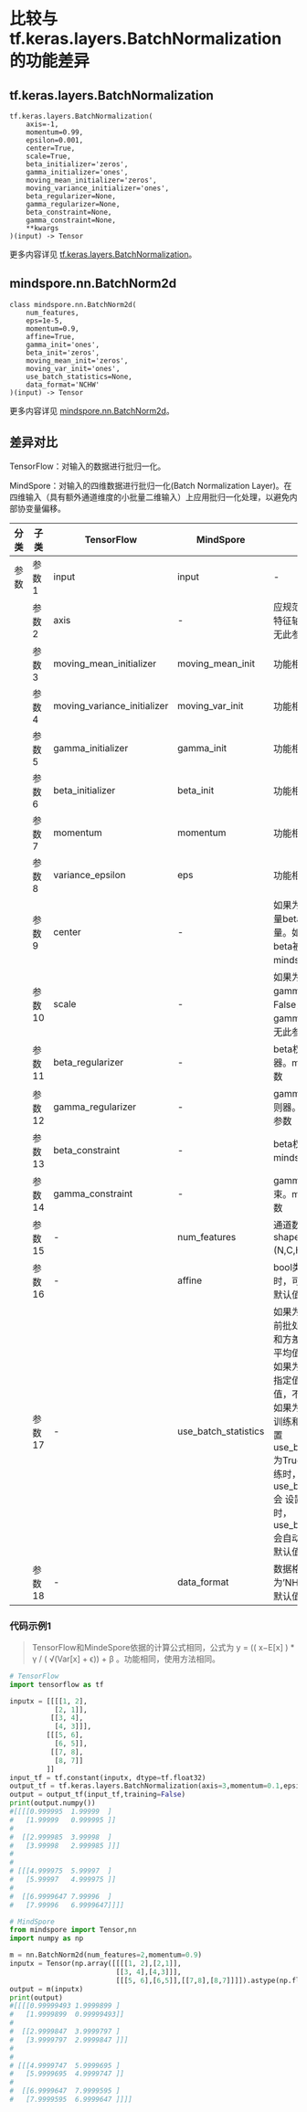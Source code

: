 # 比较与tf.keras.layers.BatchNormalization的功能差异

## tf.keras.layers.BatchNormalization

```text
tf.keras.layers.BatchNormalization(
    axis=-1,
    momentum=0.99,
    epsilon=0.001,
    center=True,
    scale=True,
    beta_initializer='zeros',
    gamma_initializer='ones',
    moving_mean_initializer='zeros',
    moving_variance_initializer='ones',
    beta_regularizer=None,
    gamma_regularizer=None,
    beta_constraint=None,
    gamma_constraint=None,
    **kwargs
)(input) -> Tensor
```

更多内容详见 [tf.keras.layers.BatchNormalization](https://tensorflow.google.cn/versions/r2.6/api_docs/python/tf/keras/layers/BatchNormalization)。

## mindspore.nn.BatchNorm2d

```text
class mindspore.nn.BatchNorm2d(
    num_features,
    eps=1e-5,
    momentum=0.9,
    affine=True,
    gamma_init='ones',
    beta_init='zeros',
    moving_mean_init='zeros',
    moving_var_init='ones',
    use_batch_statistics=None,
    data_format='NCHW'
)(input) -> Tensor
```

更多内容详见 [mindspore.nn.BatchNorm2d](https://www.mindspore.cn/docs/zh-CN/master/api_python/nn/mindspore.nn.BatchNorm2d.html)。

## 差异对比

TensorFlow：对输入的数据进行批归一化。

MindSpore：对输入的四维数据进行批归一化(Batch Normalization Layer)。在四维输入（具有额外通道维度的小批量二维输入）上应用批归一化处理，以避免内部协变量偏移。

| 分类 | 子类 |TensorFlow | MindSpore | 差异 |
| --- | --- | --- | --- |---|
|参数 | 参数1 | input | input | - |
| | 参数2 | axis | - | 应规范化的轴（通常是特征轴），mindspore无此参数 |
| | 参数3 | moving_mean_initializer | moving_mean_init | 功能相同，参数名不同 |
| | 参数4 | moving_variance_initializer | moving_var_init | 功能相同，参数名不同 |
| | 参数5 | gamma_initializer | gamma_init | 功能相同，参数名不同 |
| | 参数6 | beta_initializer | beta_init | 功能相同，参数名不同 |
| | 参数7 | momentum | momentum | 功能相同，参数名不同 |
| | 参数8 | variance_epsilon | eps | 功能相同，参数名不同 |
| | 参数9 | center | - | 如果为True，则将偏移量beta添加到归一化张量。如果为False，则beta被忽略。mindspore无此参数 |
| | 参数10 | scale | - | 如果为True，则乘以gamma。如果为False，则不使用gamma。mindspore无此参数 |
| | 参数11 | beta_regularizer | - | beta权重的可选正则器。mindspore无此参数 |
| | 参数12 | gamma_regularizer | - | gamma权重的可选正则器。mindspore无此参数 |
| | 参数13 | beta_constraint | - | beta权重的可选约束。mindspore无此参数 |
| | 参数14 | gamma_constraint | - | gamma权重的可选约束。mindspore无此参数 |
| | 参数15 | - | num_features | 通道数量，输入Tensor shape (N,C,H,W)(N,C,H,W) 中的C |
| | 参数16 | - | affine | bool类型。设置为True时，可学习 γ 和 β 值。默认值：True。 |
| | 参数17 | - | use_batch_statistics | 如果为True，则使用当前批处理数据的平均值和方差值，并跟踪运行平均值和运行方差。<br /> 如果为False，则使用指定值的平均值和方差值，不跟踪统计值。<br /> 如果为None，则根据训练和验证模式自动设置 use_batch_statistics 为True或False。在训练时， use_batch_statistics会 设置为True。在验证时， use_batch_statistics 会自动设置为False。默认值：None |
| | 参数18 | - | data_format | 数据格式可为’NHWC’或’NCHW’。默认值：’NCHW’ |

### 代码示例1

> TensorFlow和MindeSpore依据的计算公式相同，公式为 y = (( x−E[x] ) * γ / ( √(Var[x] + ϵ)) + β 。功能相同，使用方法相同。

```python
# TensorFlow
import tensorflow as tf

inputx = [[[[1, 2],
           [2, 1]],
          [[3, 4],
           [4, 3]]],
         [[[5, 6],
           [6, 5]],
          [[7, 8],
           [8, 7]]
         ]]
input_tf = tf.constant(inputx, dtype=tf.float32)
output_tf = tf.keras.layers.BatchNormalization(axis=3,momentum=0.1,epsilon=1e-5)
output = output_tf(input_tf,training=False)
print(output.numpy())
#[[[[0.999995  1.99999  ]
#   [1.99999   0.999995 ]]
#
#  [[2.999985  3.99998  ]
#   [3.99998   2.999985 ]]]
#
#
# [[[4.999975  5.99997  ]
#   [5.99997   4.999975 ]]
#
#  [[6.9999647 7.99996  ]
#   [7.99996   6.9999647]]]]

# MindSpore
from mindspore import Tensor,nn
import numpy as np

m = nn.BatchNorm2d(num_features=2,momentum=0.9)
inputx = Tensor(np.array([[[[1, 2],[2,1]],
                          [[3, 4],[4,3]]],
                          [[[5, 6],[6,5]],[[7,8],[8,7]]]]).astype(np.float32))
output = m(inputx)
print(output)
#[[[[0.99999493 1.9999899 ]
#   [1.9999899  0.99999493]]
#
#  [[2.9999847  3.9999797 ]
#   [3.9999797  2.9999847 ]]]
#
#
# [[[4.9999747  5.9999695 ]
#   [5.9999695  4.9999747 ]]
#
#  [[6.9999647  7.9999595 ]
#   [7.9999595  6.9999647 ]]]]
```
